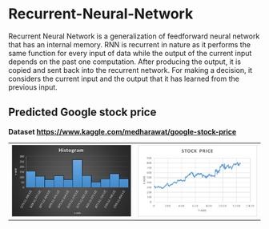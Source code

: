 # Recurrent-Neural-Network
Recurrent Neural Network is a generalization of feedforward neural network that has an internal memory. RNN is recurrent in nature as it performs the same function 
for every input of data while the output of the current input depends on the past one computation. After producing the output,
it is copied and sent back into the recurrent network. For making a decision, it considers the current input and the output that it has learned from the previous input.

## Predicted Google stock price 
<b>Dataset<b/>
https://www.kaggle.com/medharawat/google-stock-price<br/>
  
  <table >
    <tr>
       <th><img src="rnn/Histogram.png" alt="Girl in a jacket"></th>
       <th><img src="rnn/stock-price.png" alt="Girl in a jacket"></th>
    </tr>
  </table>
